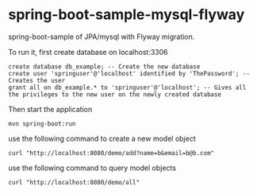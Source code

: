 # spring-boot-sample-mysql-flyway

spring-boot-sample of JPA/mysql with Flyway migration.

To run it,  first create database on localhost:3306

~~~
create database db_example; -- Create the new database
create user 'springuser'@'localhost' identified by 'ThePassword'; -- Creates the user
grant all on db_example.* to 'springuser'@'localhost'; -- Gives all the privileges to the new user on the newly created database
~~~

Then start the application

~~~
mvn spring-boot:run
~~~

use the following command to create a new model object

~~~
curl "http://localhost:8080/demo/add?name=b&email=b@b.com"
~~~

use the following command to query model objects

~~~
curl "http://localhost:8080/demo/all"
~~~
